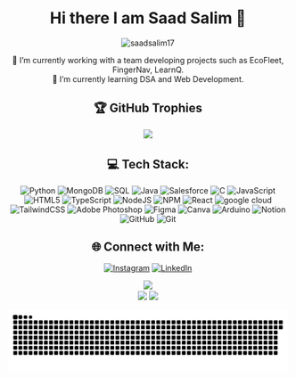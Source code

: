  <div align="center">
	 
 # Hi there I am Saad Salim 👋
</div>

  
<p align="center"> <img src="https://komarev.com/ghpvc/?username=saadsalim17&label=VISITS&color=red&style=for-the-badge" alt="saadsalim17" /> </p>
<div align="center">
🔭 I’m currently working with a team developing projects such as EcoFleet, FingerNav, LearnQ.
</div>
<div align="center">
🌱 I’m currently learning DSA and Web Development.
</div>
<div align="center">
	
## 🏆 GitHub Trophies
![](https://github-profile-trophy.vercel.app/?username=saadsaleem17&theme=discord&no-frame=false&no-bg=false&margin-w=4)

</div>
<div align="center">

## 💻 Tech Stack:
![Python](https://img.shields.io/badge/Python-%233776AB?style=for-the-badge&logo=python&logoColor=white) ![MongoDB](https://img.shields.io/badge/MongoDB-%2347A248?style=for-the-badge&logo=mongoDB&logoColor=white) ![SQL](https://img.shields.io/badge/SQL-%234479A1?style=for-the-badge&logo=mysql&logoColor=white) ![Java](https://img.shields.io/badge/java-%23ED8B00.svg?style=for-the-badge&logo=openjdk&logoColor=white) ![Salesforce](https://img.shields.io/badge/Salesforce-%234479A1?style=for-the-badge&logo=salesforce&logoColor=white) ![C](https://img.shields.io/badge/c-%2300599C.svg?style=for-the-badge&logo=c&logoColor=white) ![JavaScript](https://img.shields.io/badge/javascript-%23323330.svg?style=for-the-badge&logo=javascript&logoColor=%23F7DF1E) ![HTML5](https://img.shields.io/badge/html5-%23E34F26.svg?style=for-the-badge&logo=html5&logoColor=white) ![TypeScript](https://img.shields.io/badge/typescript-%23007ACC.svg?style=for-the-badge&logo=typescript&logoColor=white)   ![NodeJS](https://img.shields.io/badge/node.js-6DA55F?style=for-the-badge&logo=node.js&logoColor=white) ![NPM](https://img.shields.io/badge/NPM-%23CB3837.svg?style=for-the-badge&logo=npm&logoColor=white) ![React](https://img.shields.io/badge/react-%2320232a.svg?style=for-the-badge&logo=react&logoColor=%2361DAFB) ![google cloud](https://img.shields.io/badge/google%20cloud-%234285F4?style=for-the-badge&logo=googlecloud&logoColor=white) ![TailwindCSS](https://img.shields.io/badge/tailwindcss-%2338B2AC.svg?style=for-the-badge&logo=tailwind-css&logoColor=white) ![Adobe Photoshop](https://img.shields.io/badge/adobe%20photoshop-%2331A8FF.svg?style=for-the-badge&logo=adobe%20photoshop&logoColor=white) ![Figma](https://img.shields.io/badge/figma-%23F24E1E.svg?style=for-the-badge&logo=figma&logoColor=white) ![Canva](https://img.shields.io/badge/Canva-%2300C4CC.svg?style=for-the-badge&logo=Canva&logoColor=white) ![Arduino](https://img.shields.io/badge/-Arduino-00979D?style=for-the-badge&logo=Arduino&logoColor=white) ![Notion](https://img.shields.io/badge/Notion-%23000000.svg?style=for-the-badge&logo=notion&logoColor=white) ![GitHub](https://img.shields.io/badge/github-%23121011.svg?style=for-the-badge&logo=github&logoColor=white) ![Git](https://img.shields.io/badge/git-%23F05033.svg?style=for-the-badge&logo=git&logoColor=white)

</div>
<div align="center">
  
## 🌐 Connect with Me:
[![Instagram](https://img.shields.io/badge/Instagram-%23E4405F.svg?logo=Instagram&logoColor=white)](https://instagram.com/saadsalim07)
[![LinkedIn](https://img.shields.io/badge/LinkedIn-%230077B5.svg?logo=linkedin&logoColor=white)](https://www.linkedin.com/in/saad-salim-24b251228/) 

</div>


<div align="center">
  <img src="https://github-readme-stats.vercel.app/api?username=saadsaleem17&theme=aura&hide_border=True&include_all_commits=true&count_private=true" width="55%" /> </br>
  <img src="https://github-readme-streak-stats.herokuapp.com/?user=saadsaleem17&theme=aura&hide_border=true" width="50%" />
  <img src="https://github-readme-stats.vercel.app/api/top-langs/?username=saadsaleem17&theme=aura&hide_border=true&include_all_commits=true&count_private=true&layout=compact" width="36%" /> </br>
</div>

<div align="center">

  ![snake gif](https://github.com/saadsaleem17/saadsaleem17/blob/output/github-snake-dark.svg)

</div>
<!-- 👯 I’m looking to collaborate on ...
<!-- - 🤔 I’m looking for help with ...

- 📫 How to reach me: ...
- 😄 Pronouns: ...
- ⚡ Fun fact: ... -->

